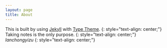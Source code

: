 ```yaml
---
layout: page
title: About
---
```


This is built by using [Jekyll](http://jekyllrb.com/) with [Type Theme](https://rohanchandra.github.io/project/type).
{: style="text-align: center;"}
Taking notes is the only purpose.
{: style="text-align: center;"}
$lanchongyizu$
{: style="text-align: center;"}